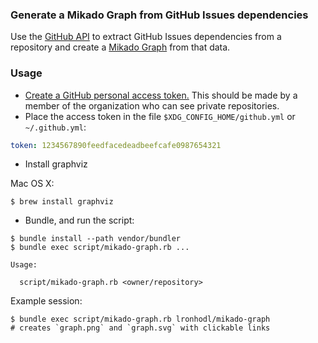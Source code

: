 ### Generate a Mikado Graph from GitHub Issues dependencies

Use the [GitHub API](https://developer.github.com/v3/) to extract GitHub Issues dependencies from a repository and create a [Mikado Graph](https://pragprog.com/magazines/2010-06/the-mikado-method) from that data.

### Usage

 - [Create a GitHub personal access token.](https://help.github.com/articles/creating-an-access-token-for-command-line-use/) This should be made by a member of the organization who can see private repositories.
 - Place the access token in the file `$XDG_CONFIG_HOME/github.yml` or `~/.github.yml`:

``` yaml
token: 1234567890feedfacedeadbeefcafe0987654321
```
 - Install graphviz

Mac OS X:

```
$ brew install graphviz
```

 - Bundle, and run the script:

```
$ bundle install --path vendor/bundler
$ bundle exec script/mikado-graph.rb ...

Usage:

  script/mikado-graph.rb <owner/repository>
```

Example session:

```
$ bundle exec script/mikado-graph.rb lronhodl/mikado-graph
# creates `graph.png` and `graph.svg` with clickable links
```


